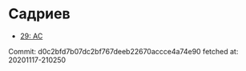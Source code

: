 # Садриев
- [29: AC](29.md)

Commit: d0c2bfd7b07dc2bf767deeb22670accce4a74e90
 fetched at: 20201117-210250
